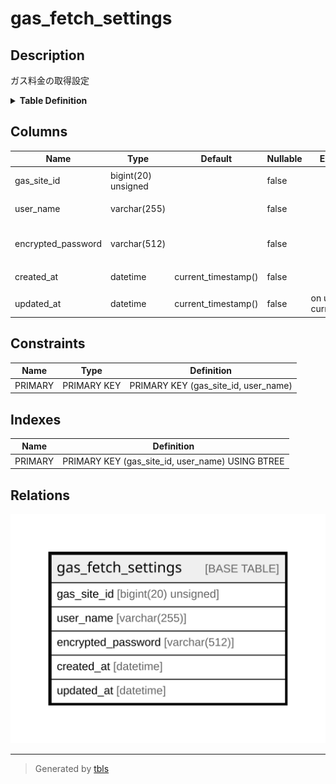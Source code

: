 # gas_fetch_settings

## Description

ガス料金の取得設定

<details>
<summary><strong>Table Definition</strong></summary>

```sql
CREATE TABLE `gas_fetch_settings` (
  `gas_site_id` bigint(20) unsigned NOT NULL COMMENT 'ガス料金サイトID',
  `user_name` varchar(255) NOT NULL COMMENT 'ユーザー名',
  `encrypted_password` varchar(512) NOT NULL COMMENT '暗号化済パスワード',
  `created_at` datetime NOT NULL DEFAULT current_timestamp() COMMENT '作成日時(UTC)',
  `updated_at` datetime NOT NULL DEFAULT current_timestamp() ON UPDATE current_timestamp() COMMENT '更新日時(UTC)',
  PRIMARY KEY (`gas_site_id`,`user_name`)
) ENGINE=InnoDB DEFAULT CHARSET=utf8mb4 COLLATE=utf8mb4_general_ci COMMENT='ガス料金の取得設定'
```

</details>

## Columns

| Name | Type | Default | Nullable | Extra Definition | Children | Parents | Comment |
| ---- | ---- | ------- | -------- | ---------------- | -------- | ------- | ------- |
| gas_site_id | bigint(20) unsigned |  | false |  |  |  | ガス料金サイトID |
| user_name | varchar(255) |  | false |  |  |  | ユーザー名 |
| encrypted_password | varchar(512) |  | false |  |  |  | 暗号化済パスワード |
| created_at | datetime | current_timestamp() | false |  |  |  | 作成日時(UTC) |
| updated_at | datetime | current_timestamp() | false | on update current_timestamp() |  |  | 更新日時(UTC) |

## Constraints

| Name | Type | Definition |
| ---- | ---- | ---------- |
| PRIMARY | PRIMARY KEY | PRIMARY KEY (gas_site_id, user_name) |

## Indexes

| Name | Definition |
| ---- | ---------- |
| PRIMARY | PRIMARY KEY (gas_site_id, user_name) USING BTREE |

## Relations

![er](gas_fetch_settings.svg)

---

> Generated by [tbls](https://github.com/k1LoW/tbls)
